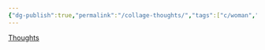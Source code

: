 ```yaml
---
{"dg-publish":true,"permalink":"/collage-thoughts/","tags":["c/woman","c/statue","c/colorfull","c/mess","c/flat-background","c/white"],"created":"2024-01-05T11:40:36.892-05:00","updated":"2024-01-05T11:41:20.661-05:00"}
---
```



[Thoughts](https://www.instagram.com/p/Cfl9LzUlRN4/)
